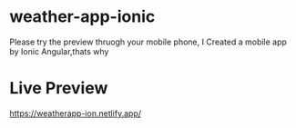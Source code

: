 # weather-app-ionic
Please try the preview thruogh your mobile phone,
I Created a mobile app by Ionic Angular,thats why 

# Live Preview 
https://weatherapp-ion.netlify.app/

